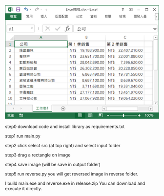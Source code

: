 
![alt text](https://github.com/poyilee1030/image_mask_tool/blob/main/input/demo.png?raw=true)

step0
download code and install library as requirements.txt

step1
run main.py

step2
click select src (at top right)
and select input folder

step3
drag a rectangle on image

step4
save image (will be save in output folder)

step5
run reverse.py
you will get reversed image in reverse folder.


I build main.exe and reverse.exe in release.zip
You can download and execute it directly.

